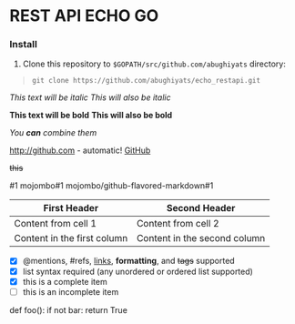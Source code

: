 # REST API ECHO GO

### Install
1. Clone this repository to ```$GOPATH/src/github.com/abughiyats``` directory:
> `git clone https://github.com/abughiyats/echo_restapi.git`

*This text will be italic*
_This will also be italic_

**This text will be bold**
__This will also be bold__

_You **can** combine them_

http://github.com - automatic!
[GitHub](http://github.com)

~~this~~

#1
mojombo#1
mojombo/github-flavored-markdown#1

First Header | Second Header
------------ | -------------
Content from cell 1 | Content from cell 2
Content in the first column | Content in the second column

- [x] @mentions, #refs, [links](), **formatting**, and <del>tags</del> supported
- [x] list syntax required (any unordered or ordered list supported)
- [x] this is a complete item
- [ ] this is an incomplete item

def foo():
    if not bar:
        return True
